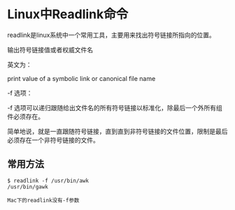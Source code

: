 # Linux中Readlink命令
readlink是linux系统中一个常用工具，主要用来找出符号链接所指向的位置。

输出符号链接值或者权威文件名

英文为：

print value of a symbolic link or canonical file name

-f 选项：

-f 选项可以递归跟随给出文件名的所有符号链接以标准化，除最后一个外所有组件必须存在。

简单地说，就是一直跟随符号链接，直到直到非符号链接的文件位置，限制是最后必须存在一个非符号链接的文件。


## 常用方法
```
$ readlink -f /usr/bin/awk  
/usr/bin/gawk 

Mac下的readlink没有-f参数
```


